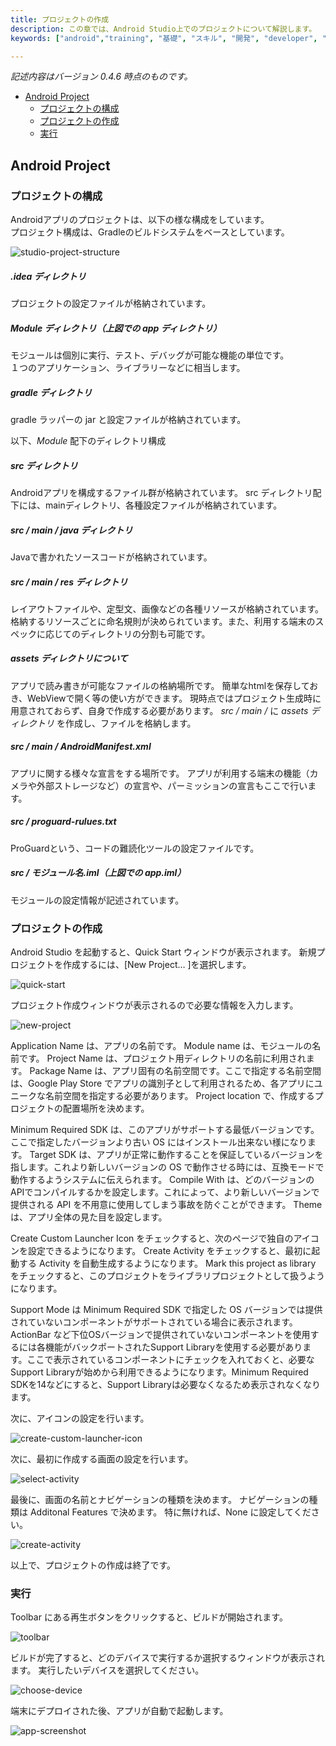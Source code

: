 ```yaml
---
title: プロジェクトの作成
description: この章では、Android Studio上でのプロジェクトについて解説します。
keywords: ["android","training", "基礎", "スキル", "開発", "developer", "プログラミング", "AndroidStudio", "プロジェクト", "作成"]

---
```


_記述内容はバージョン 0.4.6 時点のものです。_

- [Android Project](#android-project)
	- [プロジェクトの構成](#プロジェクトの構成)
	- [プロジェクトの作成](#プロジェクトの作成)
	- [実行](#実行)

## Android Project

### プロジェクトの構成

Androidアプリのプロジェクトは、以下の様な構成をしています。  
プロジェクト構成は、Gradleのビルドシステムをベースとしています。

![studio-project-structure]({{site.baseurl}}/assets/01-03/studio-project_structure.png)

##### _.idea ディレクトリ_  
プロジェクトの設定ファイルが格納されています。

##### _Module ディレクトリ（上図での app ディレクトリ）_  
モジュールは個別に実行、テスト、デバッグが可能な機能の単位です。  
１つのアプリケーション、ライブラリーなどに相当します。

##### _gradle ディレクトリ_  
gradle ラッパーの jar と設定ファイルが格納されています。

以下、_Module_ 配下のディレクトリ構成 

##### _src ディレクトリ_  
Androidアプリを構成するファイル群が格納されています。
src ディレクトリ配下には、mainディレクトリ、各種設定ファイルが格納されています。

##### _src / main / java ディレクトリ_  
Javaで書かれたソースコードが格納されています。  

##### _src / main / res ディレクトリ_  
レイアウトファイルや、定型文、画像などの各種リソースが格納されています。 格納するリソースごとに命名規則が決められています。また、利用する端末のスペックに応じてのディレクトリの分割も可能です。 

##### assets ディレクトリについて  
アプリで読み書きが可能なファイルの格納場所です。 簡単なhtmlを保存しておき、WebViewで開く等の使い方ができます。
現時点ではプロジェクト生成時に用意されておらず、自身で作成する必要があります。
_src / main /_ に _assets ディレクトリ_ を作成し、ファイルを格納します。

##### _src / main / AndroidManifest.xml_  
アプリに関する様々な宣言をする場所です。 アプリが利用する端末の機能（カメラや外部ストレージなど）の宣言や、パーミッションの宣言もここで行います。  

##### _src / proguard-rulues.txt_  
ProGuardという、コードの難読化ツールの設定ファイルです。

##### _src / モジュール名.iml（上図での app.iml）_  
モジュールの設定情報が記述されています。

### プロジェクトの作成

Android Studio を起動すると、Quick Start ウィンドウが表示されます。
新規プロジェクトを作成するには、[New Project… ]を選択します。

![quick-start]({{site.baseurl}}/assets/01-03/studio-quick-start.png)

プロジェクト作成ウィンドウが表示されるので必要な情報を入力します。

![new-project]({{site.baseurl}}/assets/01-03/studio-new-project-minsdk-8.png)

Application Name は、アプリの名前です。
Module name は、モジュールの名前です。
Project Name は、プロジェクト用ディレクトリの名前に利用されます。
Package Name は、アプリ固有の名前空間です。ここで指定する名前空間は、Google Play Store でアプリの識別子として利用されるため、各アプリにユニークな名前空間を指定する必要があります。
Project location で、作成するプロジェクトの配置場所を決めます。

Minimum Required SDK は、このアプリがサポートする最低バージョンです。ここで指定したバージョンより古い OS にはインストール出来ない様になります。
Target SDK は、アプリが正常に動作することを保証しているバージョンを指します。これより新しいバージョンの OS で動作させる時には、互換モードで動作するようシステムに伝えられます。
Compile With は、どのバージョンのAPIでコンパイルするかを設定します。これによって、より新しいバージョンで提供される API を不用意に使用してしまう事故を防ぐことができます。
Theme は、アプリ全体の見た目を設定します。

Create Custom Launcher Icon をチェックすると、次のページで独自のアイコンを設定できるようになります。
Create Activity をチェックすると、最初に起動する Activity を自動生成するようになります。
Mark this project as library をチェックすると、このプロジェクトをライブラリプロジェクトとして扱うようになります。  

Support Mode は Minimum Required SDK で指定した OS バージョンでは提供されていないコンポーネントがサポートされている場合に表示されます。
ActionBar など下位OSバージョンで提供されていないコンポーネントを使用するには各機能がバックポートされたSupport Libraryを使用する必要があります。ここで表示されているコンポーネントにチェックを入れておくと、必要なSupport Libraryが始めから利用できるようになります。Minimum Required SDKを14などにすると、Support Libraryは必要なくなるため表示されなくなります。

次に、アイコンの設定を行います。

![create-custom-launcher-icon]({{site.baseurl}}/assets/01-03/studio-create-custom-launcher-icon.png)

次に、最初に作成する画面の設定を行います。

![select-activity]({{site.baseurl}}/assets/01-03/studio-select-activity.png)


最後に、画面の名前とナビゲーションの種類を決めます。
ナビゲーションの種類は Additonal Features で決めます。
特に無ければ、None に設定してください。

![create-activity]({{site.baseurl}}/assets/01-03/studio-create-activity.png)

以上で、プロジェクトの作成は終了です。

### 実行

Toolbar にある再生ボタンをクリックすると、ビルドが開始されます。

![toolbar]({{site.baseurl}}/assets/01-03/studio-toolbar.png)

ビルドが完了すると、どのデバイスで実行するか選択するウィンドウが表示されます。
実行したいデバイスを選択してください。

![choose-device]({{site.baseurl}}/assets/01-03/studio-choose-device.png)

端末にデプロイされた後、アプリが自動で起動します。

![app-screenshot]({{site.baseurl}}/assets/01-03/studio-app-screenshot.png)
